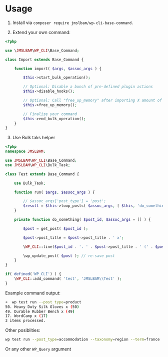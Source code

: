 # Usage

1. Install via `composer require jmslbam/wp-cli-base-command`.

2. Extend your own command:

```php
<?php

use \JMSLBAM\WP_CLI\Base_Command;

class Import extends Base_Command {

    function import( $args, $assoc_args ) {

        $this->start_bulk_operation();

        // Optional: Disable a bunch of pre-defined plugin actions
        $this->disable_hooks();

        // Optional: Call "free_up_memory" after importing X amount of posts
        $this->free_up_memory();

        // Finalize your command
        $this->end_bulk_operation();
    }
}
```

3. Use Bulk taks helper

```php
<?php
namespace JMSLBAM;

use JMSLBAM\WP_CLI\Base_Command;
use JMSLBAM\WP_CLI\Bulk_Task;

class Test extends Base_Command {

	use Bulk_Task;

	function run( $args, $assoc_args ) {

		// $assoc_args['post_type'] = 'post';
		$result = $this->loop_posts( $assoc_args, [ $this, 'do_something' ] );
	}

	private function do_something( $post_id, $assoc_args = [] ) {

		$post = get_post( $post_id );

        $post->post_title = $post->post_title . ' x';

		\WP_CLI::line($post_id . '. ' . $post->post_title . ' (' . $post->ID . ')' );

		\wp_update_post( $post ); // re-save post
	}
}
```

```php
if( defined('WP_CLI') ) {
	\WP_CLI::add_command( 'test', 'JMSLBAM\\Test' );
}
```

Example command output:

```bash
➜  wp test run --post_type=product
50. Heavy Duty Silk Gloves x (50)
49. Durable Rubber Bench x (49)
17. WordCamp x (17)
3 items processed.
```

Other posiblities:

```bash
wp test run --post_type=accommodation --taxonomy=region --term=france
```

Or any other `WP_Query` argument